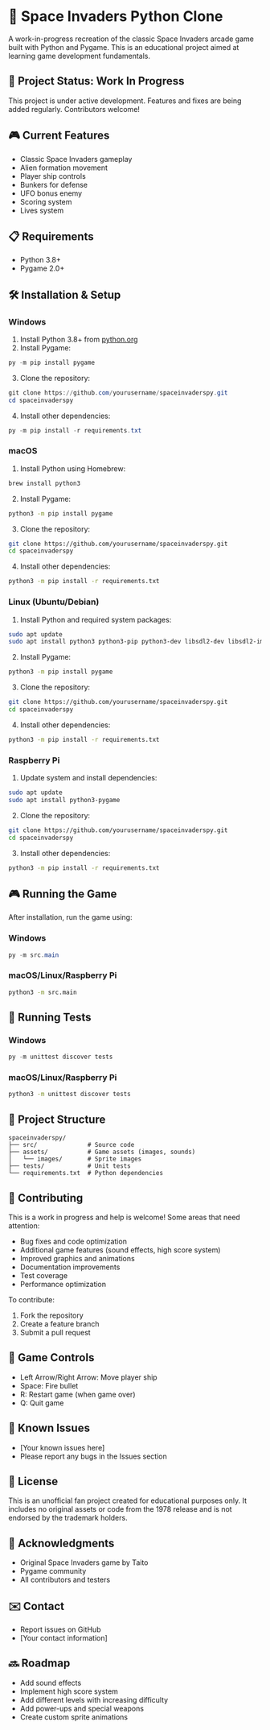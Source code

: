 # 👾 Space Invaders Python Clone

A work-in-progress recreation of the classic Space Invaders arcade game built with Python and Pygame. This is an educational project aimed at learning game development fundamentals.

## 🚧 Project Status: Work In Progress

This project is under active development. Features and fixes are being added regularly. Contributors welcome!

## 🎮 Current Features

- Classic Space Invaders gameplay
- Alien formation movement
- Player ship controls
- Bunkers for defense
- UFO bonus enemy
- Scoring system
- Lives system

## 📋 Requirements

- Python 3.8+
- Pygame 2.0+

## 🛠 Installation & Setup

### Windows
1. Install Python 3.8+ from [python.org](https://www.python.org/downloads/)
2. Install Pygame:
```powershell
py -m pip install pygame
```
3. Clone the repository:
```powershell
git clone https://github.com/yourusername/spaceinvaderspy.git
cd spaceinvaderspy
```
4. Install other dependencies:
```powershell
py -m pip install -r requirements.txt
```

### macOS
1. Install Python using Homebrew:
```bash
brew install python3
```
2. Install Pygame:
```bash
python3 -m pip install pygame
```
3. Clone the repository:
```bash
git clone https://github.com/yourusername/spaceinvaderspy.git
cd spaceinvaderspy
```
4. Install other dependencies:
```bash
python3 -m pip install -r requirements.txt
```

### Linux (Ubuntu/Debian)
1. Install Python and required system packages:
```bash
sudo apt update
sudo apt install python3 python3-pip python3-dev libsdl2-dev libsdl2-image-dev libsdl2-mixer-dev libsdl2-ttf-dev
```
2. Install Pygame:
```bash
python3 -m pip install pygame
```
3. Clone the repository:
```bash
git clone https://github.com/yourusername/spaceinvaderspy.git
cd spaceinvaderspy
```
4. Install other dependencies:
```bash
python3 -m pip install -r requirements.txt
```

### Raspberry Pi
1. Update system and install dependencies:
```bash
sudo apt update
sudo apt install python3-pygame
```
2. Clone the repository:
```bash
git clone https://github.com/yourusername/spaceinvaderspy.git
cd spaceinvaderspy
```
3. Install other dependencies:
```bash
python3 -m pip install -r requirements.txt
```

## 🎮 Running the Game

After installation, run the game using:

### Windows
```powershell
py -m src.main
```

### macOS/Linux/Raspberry Pi
```bash
python3 -m src.main
```

## 🧪 Running Tests

### Windows
```powershell
py -m unittest discover tests
```

### macOS/Linux/Raspberry Pi
```bash
python3 -m unittest discover tests
```

## 📁 Project Structure
```
spaceinvaderspy/
├── src/              # Source code
├── assets/           # Game assets (images, sounds)
│   └── images/       # Sprite images
├── tests/            # Unit tests
└── requirements.txt  # Python dependencies
```

## 🤝 Contributing

This is a work in progress and help is welcome! Some areas that need attention:

- Bug fixes and code optimization
- Additional game features (sound effects, high score system)
- Improved graphics and animations
- Documentation improvements
- Test coverage
- Performance optimization

To contribute:
1. Fork the repository
2. Create a feature branch
3. Submit a pull request

## 🎯 Game Controls

- Left Arrow/Right Arrow: Move player ship
- Space: Fire bullet
- R: Restart game (when game over)
- Q: Quit game

## 🐛 Known Issues

- [Your known issues here]
- Please report any bugs in the Issues section

## 📝 License

This is an unofficial fan project created for educational purposes only. It includes no original assets or code from the 1978 release and is not endorsed by the trademark holders.

## 🙏 Acknowledgments

- Original Space Invaders game by Taito
- Pygame community
- All contributors and testers

## ✉️ Contact

- Report issues on GitHub
- [Your contact information]

## 🔜 Roadmap

- Add sound effects
- Implement high score system
- Add different levels with increasing difficulty
- Add power-ups and special weapons
- Create custom sprite animations

